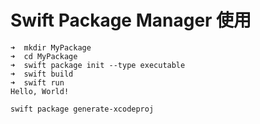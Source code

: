 # Swift Package Manager 使用

```
➜  mkdir MyPackage
➜  cd MyPackage
➜  swift package init --type executable
➜  swift build
➜  swift run
Hello, World!

swift package generate-xcodeproj
```

